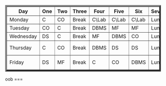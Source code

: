 <html>
<head>
<title>Time Table</title>
</head>
<body>
<table>
<table border = "5">
<tr>
<th>Day</th>
<th>One</th>
<th>Two</th>
<th>Three</th>
<th>Four</th>
<th>Five</th>
<th>Six</th>
<th>Seven</th>
<th>Eight</th>
<th>Nine</th>
<th>Ten</th>
</tr>
<tr>
<td>Monday</td>
<td>C</td>
<td>CO</td>
<td>Break</td>
<td>C\Lab</td>
<td>C\Lab</td>
<td>C\Lab</td>
<td>Lunch</td>
<td>MF</td>
<td>DBMS</td>
<td>DS</td>
</tr>
<tr>
<td>Tuesday</td>
<td>CO</td>
<td>C</td>
<td>Break</td>
<td>DBMS</td>
<td>MF</td>
<td>MF</td>
<td>Lunch</td>
<td>DS</td>
<td>Libray</td>
<td>Libray</td>
</tr>
<tr>
<td>Wednesday</td>
<td>DS</td>
<td>C</td>
<td>Break</td>
<td>MF</td>
<td>DBMS</td>
<td>CO</td>
<td>Lunch</td>
<td>C\Lab</td>
<td>C\Lab</td>
<td>C\Lab</td>
</tr>
<tr>
<td>Thursday</td>
<td>C</td>
<td>CO</td>
<td>Break</td>
<td>DBMS</td>
<td>DS</td>
<td>DS</td>
<td>Lunch</td>
<td>Pre Placement</td>
<td>Pre Placement</td>
<td>Pre Placement</td>
</tr>
<tr>
<td>Friday</td>
<td>DS</td>
<td>MF</td>
<td>Break</td>
<td>C</td>
<td>CO</td>
<td>DBMS</td>
<td>Lunch</td>
<td>Mini Project</td>
<td>Mini Project</td>
<td>Mini Project</td>
</tr>
</table>
</body>
</html>oob
===
